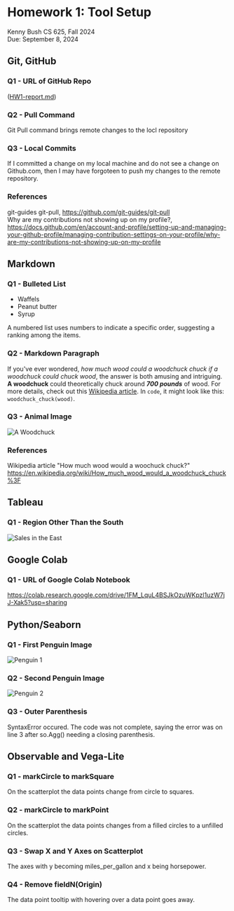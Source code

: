 # Homework 1: Tool Setup

Kenny Bush 
CS 625, Fall 2024  
Due: September 8, 2024

## Git, GitHub

### Q1 - URL of GitHub Repo

([HW1-report.md](https://github.com/rkbush12/rkbush12/edit/main/HW1-report.md))

### Q2 - Pull Command

Git Pull command brings remote changes to the locl repository

### Q3 - Local Commits

If I committed a change on my local machine and do not see a change on Github.com, then I may have forgoteen to push my changes to the remote repository.

### References

git-guides git-pull, <https://github.com/git-guides/git-pull>  
Why are my contributions not showing up on my profile?, <https://docs.github.com/en/account-and-profile/setting-up-and-managing-your-github-profile/managing-contribution-settings-on-your-profile/why-are-my-contributions-not-showing-up-on-my-profile>  

## Markdown

### Q1 - Bulleted List

- Waffels
- Peanut butter
- Syrup

A numbered list uses numbers to indicate a specific order, suggesting a ranking among the items.

### Q2 - Markdown Paragraph

If you've ever wondered, *how much wood could a woodchuck chuck if a woodchuck could chuck wood*, the answer is both amusing and intriguing. **A woodchuck** could theoretically chuck around ***700 pounds*** of wood. For more details, check out this [Wikipedia article](https://en.wikipedia.org/wiki/How_much_wood_would_a_woodchuck_chuck%3F). In `code`, it might look like this: `woodchuck_chuck(wood)`.

### Q3 - Animal Image

![A Woodchuck](assets/img/woodchuck.jpg)

### References

Wikipedia article "How much wood would a woochuck chuck?" <https://en.wikipedia.org/wiki/How_much_wood_would_a_woodchuck_chuck%3F>

## Tableau

### Q1 - Region Other Than the South

![Sales in the East](assets/img/SalesintheEast.png)

## Google Colab

### Q1 - URL of Google Colab Notebook

<https://colab.research.google.com/drive/1FM_LquL4BSJkOzuWKpzl1uzW7jJ-Xak5?usp=sharing>

## Python/Seaborn

### Q1 - First Penguin Image

![Penguin 1](assets/img/penguins1.png)

### Q2 - Second Penguin Image

![Penguin 2](assets/img/penguins2.png)

### Q3 - Outer Parenthesis

SyntaxError occured. The code was not complete, saying the error was on line 3 after so.Agg() needing a closing parenthesis. 

## Observable and Vega-Lite

### Q1 - markCircle to markSquare

On the scatterplot the data points change from circle to squares.

### Q2 - markCircle to markPoint

On the scatterplot the data points changes from a filled circles to a unfilled circles.

### Q3 - Swap X and Y Axes on Scatterplot

The axes with y becoming miles_per_gallon and x being horsepower.

### Q4 - Remove fieldN(Origin)

The data point tooltip with hovering over a data point goes away.

